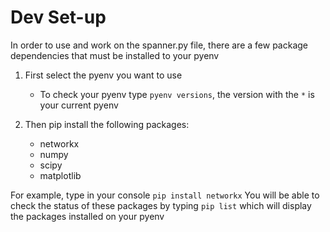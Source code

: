 # Dev Set-up

In order to use and work on the spanner.py file, there are a few package dependencies that must be installed to your pyenv


1. First select the pyenv you want to use
    - To check your pyenv type `pyenv versions`, the version with the `*` is your current pyenv

2. Then pip install the following packages:
    - networkx
    - numpy
    - scipy
    - matplotlib

For example, type in your console `pip install networkx`
You will be able to check the status of these packages by typing `pip list` which will display the packages installed on your pyenv
        
    

